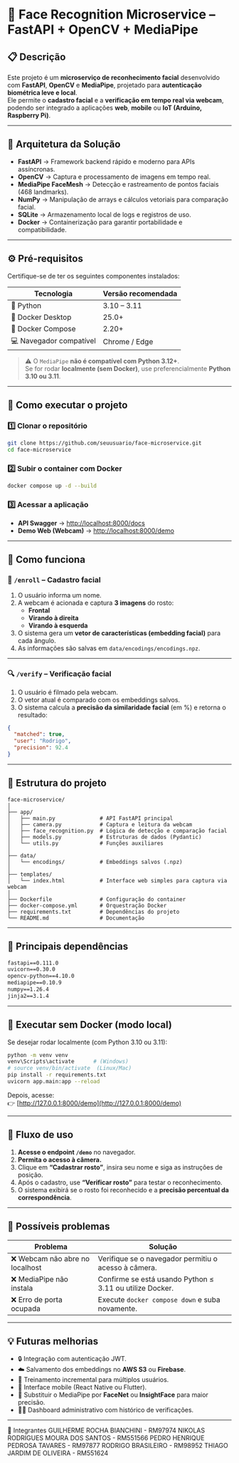 # 🧠 Face Recognition Microservice – FastAPI + OpenCV + MediaPipe

## 📋 Descrição

Este projeto é um **microserviço de reconhecimento facial** desenvolvido com **FastAPI**, **OpenCV** e **MediaPipe**, projetado para **autenticação biométrica leve e local**.  
Ele permite o **cadastro facial** e a **verificação em tempo real via webcam**, podendo ser integrado a aplicações **web**, **mobile** ou **IoT (Arduino, Raspberry Pi)**.  

---

## 🧩 Arquitetura da Solução

- **FastAPI** → Framework backend rápido e moderno para APIs assíncronas.  
- **OpenCV** → Captura e processamento de imagens em tempo real.  
- **MediaPipe FaceMesh** → Detecção e rastreamento de pontos faciais (468 landmarks).  
- **NumPy** → Manipulação de arrays e cálculos vetoriais para comparação facial.  
- **SQLite** → Armazenamento local de logs e registros de uso.  
- **Docker** → Containerização para garantir portabilidade e compatibilidade.  

---

## ⚙️ Pré-requisitos

Certifique-se de ter os seguintes componentes instalados:

| Tecnologia | Versão recomendada |
|-------------|-------------------|
| 🐍 Python | 3.10 – 3.11 |
| 🐋 Docker Desktop | 25.0+ |
| 🧱 Docker Compose | 2.20+ |
| 💻 Navegador compatível | Chrome / Edge |

> ⚠️ O `MediaPipe` **não é compatível com Python 3.12+**.  
> Se for rodar **localmente (sem Docker)**, use preferencialmente **Python 3.10 ou 3.11**.

---

## 🚀 Como executar o projeto

### 1️⃣ Clonar o repositório
```bash
git clone https://github.com/seuusuario/face-microservice.git
cd face-microservice
```

### 2️⃣ Subir o container com Docker
```bash
docker compose up -d --build
```

### 3️⃣ Acessar a aplicação

- **API Swagger** → [http://localhost:8000/docs](http://localhost:8000/docs)  
- **Demo Web (Webcam)** → [http://localhost:8000/demo](http://localhost:8000/demo)

---

## 🧠 Como funciona

### 📸 `/enroll` – Cadastro facial

1. O usuário informa um nome.  
2. A webcam é acionada e captura **3 imagens** do rosto:  
   - **Frontal**  
   - **Virando à direita**  
   - **Virando à esquerda**  
3. O sistema gera um **vetor de características (embedding facial)** para cada ângulo.  
4. As informações são salvas em `data/encodings/encodings.npz`.

---

### 🔍 `/verify` – Verificação facial

1. O usuário é filmado pela webcam.  
2. O vetor atual é comparado com os embeddings salvos.  
3. O sistema calcula a **precisão da similaridade facial** (em %) e retorna o resultado:

```json
{
  "matched": true,
  "user": "Rodrigo",
  "precision": 92.4
}
```

---

## 📂 Estrutura do projeto

```
face-microservice/
│
├── app/
│   ├── main.py              # API FastAPI principal
│   ├── camera.py            # Captura e leitura da webcam
│   ├── face_recognition.py  # Lógica de detecção e comparação facial
│   ├── models.py            # Estruturas de dados (Pydantic)
│   └── utils.py             # Funções auxiliares
│
├── data/
│   └── encodings/           # Embeddings salvos (.npz)
│
├── templates/
│   └── index.html           # Interface web simples para captura via webcam
│
├── Dockerfile               # Configuração do container
├── docker-compose.yml       # Orquestração Docker
├── requirements.txt         # Dependências do projeto
└── README.md                # Documentação
```

---

## 🧰 Principais dependências

```txt
fastapi==0.111.0
uvicorn==0.30.0
opencv-python==4.10.0
mediapipe==0.10.9
numpy==1.26.4
jinja2==3.1.4
```

---

## 🔧 Executar sem Docker (modo local)

Se desejar rodar localmente (com Python 3.10 ou 3.11):

```bash
python -m venv venv
venv\Scripts\activate      # (Windows)
# source venv/bin/activate  (Linux/Mac)
pip install -r requirements.txt
uvicorn app.main:app --reload
```

Depois, acesse:  
👉 [http://127.0.0.1:8000/demo](http://127.0.0.1:8000/demo)

---

## 🧭 Fluxo de uso

1. **Acesse o endpoint `/demo`** no navegador.  
2. **Permita o acesso à câmera.**  
3. Clique em **“Cadastrar rosto”**, insira seu nome e siga as instruções de posição.  
4. Após o cadastro, use **“Verificar rosto”** para testar o reconhecimento.  
5. O sistema exibirá se o rosto foi reconhecido e a **precisão percentual da correspondência**.

---

## 🚧 Possíveis problemas

| Problema | Solução |
|----------|----------|
| ❌ Webcam não abre no localhost | Verifique se o navegador permitiu o acesso à câmera. |
| ❌ MediaPipe não instala | Confirme se está usando Python ≤ 3.11 ou utilize Docker. |
| ❌ Erro de porta ocupada | Execute `docker compose down` e suba novamente. |

---

## 💡 Futuras melhorias

- 🔒 Integração com autenticação JWT.  
- ☁️ Salvamento dos embeddings no **AWS S3** ou **Firebase**.  
- 🤖 Treinamento incremental para múltiplos usuários.  
- 📱 Interface mobile (React Native ou Flutter).  
- 🧬 Substituir o MediaPipe por **FaceNet** ou **InsightFace** para maior precisão.  
- 🧑‍💻 Dashboard administrativo com histórico de verificações.

---

👥 Integrantes
GUILHERME ROCHA BIANCHINI - RM97974
NIKOLAS RODRIGUES MOURA DOS SANTOS - RM551566
PEDRO HENRIQUE PEDROSA TAVARES - RM97877
RODRIGO BRASILEIRO - RM98952
THIAGO JARDIM DE OLIVEIRA - RM551624
